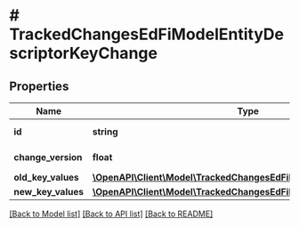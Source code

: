 # # TrackedChangesEdFiModelEntityDescriptorKeyChange

## Properties

Name | Type | Description | Notes
------------ | ------------- | ------------- | -------------
**id** | **string** | Resource identifier | [optional]
**change_version** | **float** | Change version | [optional]
**old_key_values** | [**\OpenAPI\Client\Model\TrackedChangesEdFiModelEntityDescriptorKey**](TrackedChangesEdFiModelEntityDescriptorKey.md) |  | [optional]
**new_key_values** | [**\OpenAPI\Client\Model\TrackedChangesEdFiModelEntityDescriptorKey**](TrackedChangesEdFiModelEntityDescriptorKey.md) |  | [optional]

[[Back to Model list]](../../README.md#models) [[Back to API list]](../../README.md#endpoints) [[Back to README]](../../README.md)

